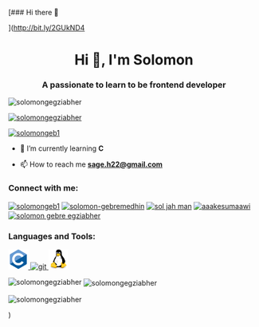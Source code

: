 [### Hi there 👋

<!--
**solomongegziabher/Solomongegziabher** is a ✨ _special_ ✨ repository because its `README.md` (this file) appears on your GitHub profile.

Here are some ideas to get you started:

- 🔭 I’m currently working on ...
- 🌱 I’m currently learning ...
- 👯 I’m looking to collaborate on ...
- 🤔 I’m looking for help with ...
- 💬 Ask me about ...
- 📫 How to reach me: ...
- 😄 Pronouns: ...
- ⚡ Fun fact: ...
-->
](http://bit.ly/2GUkND4
<h1 align="center">Hi 👋, I'm Solomon</h1>
<h3 align="center">A passionate to learn to be frontend developer</h3>

<p align="left"> <img src="https://komarev.com/ghpvc/?username=solomongegziabher&label=Profile%20views&color=0e75b6&style=flat" alt="solomongegziabher" /> </p>

<p align="left"> <a href="https://github.com/ryo-ma/github-profile-trophy"><img src="https://github-profile-trophy.vercel.app/?username=solomongegziabher" alt="solomongegziabher" /></a> </p>

<p align="left"> <a href="https://twitter.com/solomongeb1" target="blank"><img src="https://img.shields.io/twitter/follow/solomongeb1?logo=twitter&style=for-the-badge" alt="solomongeb1" /></a> </p>

- 🌱 I’m currently learning **C**

- 📫 How to reach me **sage.h22@gmail.com**

<h3 align="left">Connect with me:</h3>
<p align="left">
<a href="https://twitter.com/solomongeb1" target="blank"><img align="center" src="https://raw.githubusercontent.com/rahuldkjain/github-profile-readme-generator/master/src/images/icons/Social/twitter.svg" alt="solomongeb1" height="30" width="40" /></a>
<a href="https://linkedin.com/in/solomon-gebremedhin" target="blank"><img align="center" src="https://raw.githubusercontent.com/rahuldkjain/github-profile-readme-generator/master/src/images/icons/Social/linked-in-alt.svg" alt="solomon-gebremedhin" height="30" width="40" /></a>
<a href="https://fb.com/sol jah man" target="blank"><img align="center" src="https://raw.githubusercontent.com/rahuldkjain/github-profile-readme-generator/master/src/images/icons/Social/facebook.svg" alt="sol jah man" height="30" width="40" /></a>
<a href="https://instagram.com/aaakesumaawi" target="blank"><img align="center" src="https://raw.githubusercontent.com/rahuldkjain/github-profile-readme-generator/master/src/images/icons/Social/instagram.svg" alt="aaakesumaawi" height="30" width="40" /></a>
<a href="https://www.youtube.com/c/solomon gebre egziabher" target="blank"><img align="center" src="https://raw.githubusercontent.com/rahuldkjain/github-profile-readme-generator/master/src/images/icons/Social/youtube.svg" alt="solomon gebre egziabher" height="30" width="40" /></a>
</p>

<h3 align="left">Languages and Tools:</h3>
<p align="left"> <a href="https://www.cprogramming.com/" target="_blank" rel="noreferrer"> <img src="https://raw.githubusercontent.com/devicons/devicon/master/icons/c/c-original.svg" alt="c" width="40" height="40"/> </a> <a href="https://git-scm.com/" target="_blank" rel="noreferrer"> <img src="https://www.vectorlogo.zone/logos/git-scm/git-scm-icon.svg" alt="git" width="40" height="40"/> </a> <a href="https://www.linux.org/" target="_blank" rel="noreferrer"> <img src="https://raw.githubusercontent.com/devicons/devicon/master/icons/linux/linux-original.svg" alt="linux" width="40" height="40"/> </a> </p>

<p><img align="left" src="https://github-readme-stats.vercel.app/api/top-langs?username=solomongegziabher&show_icons=true&locale=en&layout=compact" alt="solomongegziabher" /></p>

<p>&nbsp;<img align="center" src="https://github-readme-stats.vercel.app/api?username=solomongegziabher&show_icons=true&locale=en" alt="solomongegziabher" /></p>

<p><img align="center" src="https://github-readme-streak-stats.herokuapp.com/?user=solomongegziabher&" alt="solomongegziabher" /></p>
)
